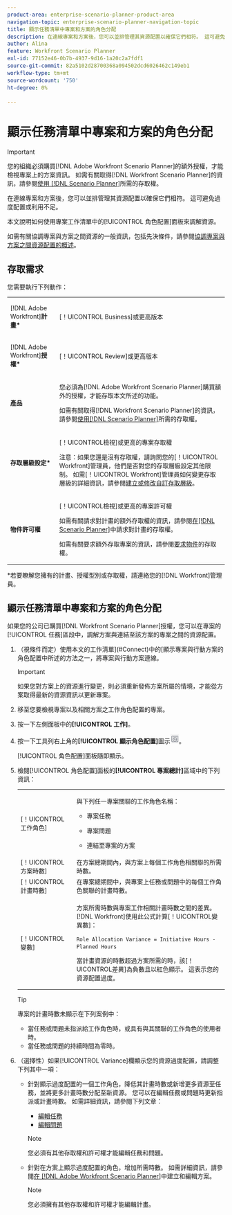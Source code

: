 ```yaml
---
product-area: enterprise-scenario-planner-product-area
navigation-topic: enterprise-scenario-planner-navigation-topic
title: 顯示任務清單中專案和方案的角色分配
description: 在連線專案和方案後，您可以並排管理其資源配置以確保它們相符。 這可避免過度配置或利用不足。
author: Alina
feature: Workfront Scenario Planner
exl-id: 77152e46-0b7b-4937-9d16-1a20c2a7fdf1
source-git-commit: 82a5102d28700368a094502dcd6026462c149eb1
workflow-type: tm+mt
source-wordcount: '750'
ht-degree: 0%

---
```


# 顯示任務清單中專案和方案的角色分配

>[!IMPORTANT]
>
>您的組織必須購買[!DNL Adobe Workfront Scenario Planner]的額外授權，才能檢視專案上的方案資訊。 如需有關取得[!DNL Workfront Scenario Planner]的資訊，請參閱[使用 [!DNL Scenario Planner]](../scenario-planner/access-needed-to-use-sp.md)所需的存取權。

在連線專案和方案後，您可以並排管理其資源配置以確保它們相符。 這可避免過度配置或利用不足。

本文說明如何使用專案工作清單中的[!UICONTROL 角色配置]面板來調解資源。

如需有關協調專案與方案之間資源的一般資訊，包括先決條件，請參閱[協調專案與方案之間資源配置的概述](../scenario-planner/overview-reconcile-allocations-between-projects-initiatives.md)。

## 存取需求

您需要執行下列動作：

<table style="table-layout:auto"> 
 <col> 
 <col> 
 <tbody> 
  <tr> 
   <td> <p>[!DNL Adobe Workfront]<b>計畫*</b> </p> </td> 
   <td>[！UICONTROL Business]或更高版本</td> 
  </tr> 
  <tr> 
   <td> <p>[!DNL Adobe Workfront]<b>授權*</b> </p> </td> 
   <td> <p>[！UICONTROL Review]或更高版本</p> </td> 
  </tr> 
  <tr> 
   <td><b>產品</b> </td> 
   <td> <p>您必須為[!DNL Adobe Workfront Scenario Planner]購買額外的授權，才能存取本文所述的功能。</p> <p>如需有關取得[!DNL Workfront Scenario Planner]的資訊，請參閱<a href="../scenario-planner/access-needed-to-use-sp.md" class="MCXref xref">使用[!DNL Scenario Planner]</a>所需的存取權。 </p> </td> 
  </tr> 
  <tr data-mc-conditions=""> 
   <td><strong>存取層級設定*</strong> </td> 
   <td> <p>[！UICONTROL檢視]或更高的專案存取權 </p> <p>注意：如果您還是沒有存取權，請詢問您的[！UICONTROL Workfront]管理員，他們是否對您的存取層級設定其他限制。 如需[！UICONTROL Workfront]管理員如何變更存取層級的詳細資訊，請參閱<a href="../administration-and-setup/add-users/configure-and-grant-access/create-modify-access-levels.md" class="MCXref xref">建立或修改自訂存取層級</a>。</p> </td> 
  </tr> 
  <tr data-mc-conditions=""> 
   <td> <p><strong>物件許可權</strong> </p> </td> 
   <td> <p>[！UICONTROL檢視]或更高的專案許可權</p> <p>如需有關請求對計畫的額外存取權的資訊，請參閱<a href="../scenario-planner/request-access-to-plan.md" class="MCXref xref">在[!DNL Scenario Planner]</a>中請求對計畫的存取權。</p> <p>如需有關要求額外存取專案的資訊，請參閱<a href="../workfront-basics/grant-and-request-access-to-objects/request-access.md" class="MCXref xref">要求物件</a>的存取權。 </p> </td> 
  </tr> 
 </tbody> 
</table>

&#42;若要瞭解您擁有的計畫、授權型別或存取權，請連絡您的[!DNL Workfront]管理員。

## 顯示任務清單中專案和方案的角色分配

如果您的公司已購買[!DNL Workfront Scenario Planner]授權，您可以在專案的[!UICONTROL 任務]區段中，調解方案與連結至該方案的專案之間的資源配置。

1. （視條件而定）使用本文的工作清單](#Connect)中的[顯示專案與行動方案的角色配置中所述的方法之一，將專案與行動方案連線。

   >[!IMPORTANT]
   >
   >如果您對方案上的資源進行變更，則必須重新發佈方案所屬的情境，才能從方案取得最新的資源資訊以更新專案。

1. 移至您要檢視專案以及相關方案之工作角色配置的專案。
1. 按一下左側面板中的&#x200B;**[!UICONTROL 工作]**。
1. 按一下工具列右上角的&#x200B;**[!UICONTROL 顯示角色配置]**&#x200B;圖示![](assets/show-role-allocation-icon.png)。

   [!UICONTROL 角色配置]面板隨即顯示。

   <!--
   <p data-mc-conditions="QuicksilverOrClassic.Draft mode">(NOTE: ensure this step stays 5 to match the mention of it in the section below)</p>
   -->

1. 檢閱[!UICONTROL 角色配置]面板的&#x200B;**[!UICONTROL 專案總計]**&#x200B;區域中的下列資訊：

   <table style="table-layout:auto"> 
    <col> 
    <col> 
    <tbody> 
     <tr> 
      <td role="rowheader">[！UICONTROL工作角色]</td> 
      <td> <p>與下列任一專案關聯的工作角色名稱：</p> 
       <ul> 
        <li> <p>專案任務</p> </li> 
        <li> <p>專案問題</p> </li> 
        <li> <p>連結至專案的方案</p> </li> 
       </ul> </td> 
     </tr> 
     <tr> 
      <td role="rowheader">[！UICONTROL方案時數]</td> 
      <td>在方案總期間內，與方案上每個工作角色相關聯的所需時數。 </td> 
     </tr> 
     <tr> 
      <td role="rowheader">[！UICONTROL計畫時數]</td> 
      <td>在專案總期間中，與專案上任務或問題中的每個工作角色關聯的計畫時數。 </td> 
     </tr> 
     <tr> 
      <td role="rowheader">[！UICONTROL變數]</td> 
      <td> <p>方案所需時數與專案工作相關計畫時數之間的差異。 [!DNL Workfront]使用此公式計算[！UICONTROL變異數]：</p> <p><code>Role Allocation Variance = Initiative Hours - Planned Hours</code> </p> <p>當計畫資源的時數超過方案所需的時，該[！UICONTROL差異]為負數且以紅色顯示。 這表示您的資源配置過度。 </p> </td> 
     </tr> 
    </tbody> 
   </table>

   >[!TIP]
   >
   >專案的計畫時數未顯示在下列案例中：
   >
   >   
   >   
   >   * 當任務或問題未指派給工作角色時，或具有與其關聯的工作角色的使用者時。
   >   * 當任務或問題的持續時間為零時。
   >   
   >



1. （選擇性）如果[!UICONTROL Variance]欄顯示您的資源過度配置，請調整下列其中一項：

   * 針對顯示過度配置的一個工作角色，降低其計畫時數或新增更多資源至任務，並將更多計畫時數分配至新資源。 您可以在編輯任務或問題時更新指派或計畫時數。 如需詳細資訊，請參閱下列文章：

      * [編輯任務](../manage-work/tasks/manage-tasks/edit-tasks.md)
      * [編輯問題](../manage-work/issues/manage-issues/edit-issues.md)

     >[!NOTE]
     >
     >您必須有其他存取權和許可權才能編輯任務和問題。

   * 針對在方案上顯示過度配置的角色，增加所需時數。 如需詳細資訊，請參閱[在 [!DNL Adobe Workfront Scenario Planner]](create-and-edit-initiatives.md)中建立和編輯方案。

     >[!NOTE]
     >
     >您必須擁有其他存取權和許可權才能編輯計畫。



